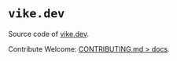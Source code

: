# `vike.dev`

Source code of [vike.dev](https://vike.dev).

Contribute Welcome: [CONTRIBUTING.md > docs](/CONTRIBUTING.md#docs).
